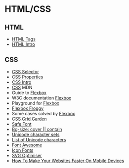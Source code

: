 # HTML/CSS #

## HTML ##
- [HTML Tags](https://www.w3schools.com/tags/default.asp)
- [HTML Intro](https://developer.mozilla.org/en-US/docs/Learn/HTML/Introduction_to_HTML)

## CSS ##
- [CSS Selector](https://www.w3schools.com/cssref/css_selectors.asp)
- [CSS Properties](https://www.w3schools.com/cssref/default.asp)
- [CSS Intro](https://developer.mozilla.org/en-US/docs/Learn/CSS/Introduction_to_CSS)
- [CSS](https://www.w3schools.com/tags/default.asp) MDN
- Guide to [Flexbox](https://css-tricks.com/snippets/css/a-guide-to-flexbox/)
- W3C documentation [Flexbox](https://www.w3.org/TR/css-flexbox-1/)
- Playground for [Flexbox](https://codepen.io/enxaneta/full/adLPwv)
- [Flexbox Froggy](http://flexboxfroggy.com/)
- Some cases solved by [Flexbox](https://philipwalton.github.io/solved-by-flexbox/)
- [CSS Grid Garden](http://cssgridgarden.com/)
- [Safe Font](https://www.cssfontstack.com/)
- [Bg-size: cover || contain](https://css-tricks.com/almanac/properties/b/background-size/)
- [Unicode character sets](https://unicode-table.com/en/sets/)
- [List of Unicode characters](https://en.wikipedia.org/wiki/List_of_Unicode_characters)
- [Font Awesome](https://fontawesome.com/?from=io)
- [Icon Fonts](http://weloveiconfonts.com/)
- [SVG Optimiser](http://petercollingridge.appspot.com/svg-optimiser)
- [How To Make Your Websites Faster On Mobile Devices](https://www.smashingmagazine.com/2013/04/build-fast-loading-mobile-website/)
